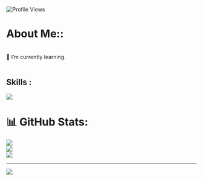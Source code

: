 
<!-- For profile views I used an opensource project https://github.com/antonkomarev/github-profile-views-counter -->
<img src = "https://komarev.com/ghpvc/?username=ginnysingh789&color=orange&style=flat-square" alt ="Profile Views">

# About Me::
<br>🌱 I’m currently learning.<br><br>
## Skills :

<p align="left">
  <a href="https://skillicons.dev">
<img src="https://skillicons.dev/icons?i=react,ts,js,nodejs,aws,git,java,py,django,mongodb" />

  </a>
</p>

# 📊 GitHub Stats:
![](https://github-readme-stats.vercel.app/api?username=ginnysingh789&theme=chartreuse-dark&hide_border=false&include_all_commits=false&count_private=false)<br/>
![](https://nirzak-streak-stats.vercel.app/?user=ginnysingh789&theme=chartreuse-dark&hide_border=false)<br/>
![](https://github-readme-stats.vercel.app/api/top-langs/?username=ginnysingh789&theme=chartreuse-dark&hide_border=false&include_all_commits=false&count_private=false&layout=compact)

---
[![](https://visitcount.itsvg.in/api?id=ginnysingh789&icon=0&color=0)](https://visitcount.itsvg.in)

<!-- Proudly created with GPRM ( https://gprm.itsvg.in ) -->



